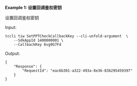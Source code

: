 **Example 1: 设置回调鉴权密钥**

设置回调鉴权密钥

Input: 

```
tccli tiw SetPPTCheckCallbackKey --cli-unfold-argument  \
    --SdkAppId 1400000001 \
    --CallbackKey 6vg9G7Fd
```

Output: 
```
{
    "Response": {
        "RequestId": "eac6b301-a322-493a-8e36-83b295459397"
    }
}
```

